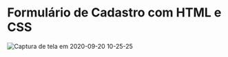 # Formulário de Cadastro com HTML e CSS

![Captura de tela em 2020-09-20 10-25-25](https://user-images.githubusercontent.com/27355729/93713750-f91fd580-fb2b-11ea-882b-e1bbc5842abc.png)
